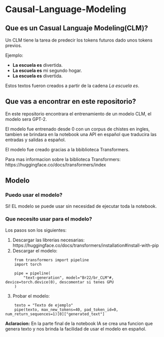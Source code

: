 # Causal-Language-Modeling 

<h2>Que es un Casual Languaje Modeling(CLM)?</h2>
<p>Un CLM tiene la tarea de predecir los tokens futuros dado unos tokens previos.</p>
<p>Ejemplo:</p> 
<ul>
    <li><b>La escuela es</b> divertida.</li>
    <li><b>La escuela es</b> mi segundo hogar.</li>
    <li><b>La escuela es</b> divertida.</li>
</ul>
<p>Estos textos fueron creados a partir de la cadena <em>La escuela es</em>.</p>


<h2>Que vas a encontrar en este repositorio?</h2>
<p>En este repositorio encontrara el entrenamiento de un modelo CLM, el modelo sera GPT-2.</p>
<p>El modelo fue entrenado desde 0 con un corpus de chistes en ingles, tambien se brindara en la notebook una API en español que traducira las entradas y salidas a español.</p>
<p>El modelo fue creado gracias a la bbiblioteca Transformers.</p>
<p>Para mas informacion sobre la biblioteca Transformers: https://huggingface.co/docs/transformers/index</p>


<h2>Modelo</h2>
<h3>Puedo usar el modelo?</h3>
<p>Si! EL modelo se puede usar sin necesidad de ejecutar toda la notebook.</p>
<h3>Que necesito usar para el modelo?</h3>
<p>Los pasos son los siguientes:</p>
<ol>
    <li>Descargar las librerias necesarias: https://huggingface.co/docs/transformers/installation#install-with-pip</li>
    <li>Descargar el modelo: </li>
</ol>

```
    from transformers import pipeline
    import torch

    pipe = pipeline(
        "text-generation", model="Br22/br_CLM"#, device=torch.device(0), descomentar si tenes GPU
    )
```
<ol start="3">
    <li>Probar el modelo:</li>
</ol>

```
    texto = "Texto de ejemplo"
    pipe(texto, max_new_tokens=40, pad_token_id=0, num_return_sequences=1)[0]["generated_text"]
```
<p><b>Aclaracion:</b> En la parte final de la notebook IA se crea una funcion que genera texto y nos brinda la facilidad de usar el modelo en español.<p>
